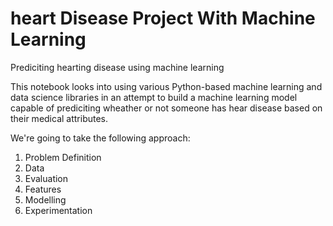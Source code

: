 # heart Disease Project With Machine Learning
Prediciting hearting disease using machine learning

This notebook looks into using various Python-based machine learning and data science libraries in an attempt to build a machine learning model capable of prediciting wheather or not someone has hear disease based on their medical attributes.

We're going to take the following approach:
  1. Problem Definition
  2. Data
  3. Evaluation
  4. Features
  5. Modelling
  6. Experimentation
